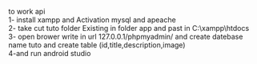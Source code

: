 to work api </br>
1- install xampp and Activation mysql and apeache </br>
2- take cut tuto folder Existing in folder app and past in C:\xampp\htdocs </br>
3- open brower write in url 127.0.0.1/phpmyadmin/ and create datebase name tuto and create table (id,title,description,image) </br>
4-and run android studio 
